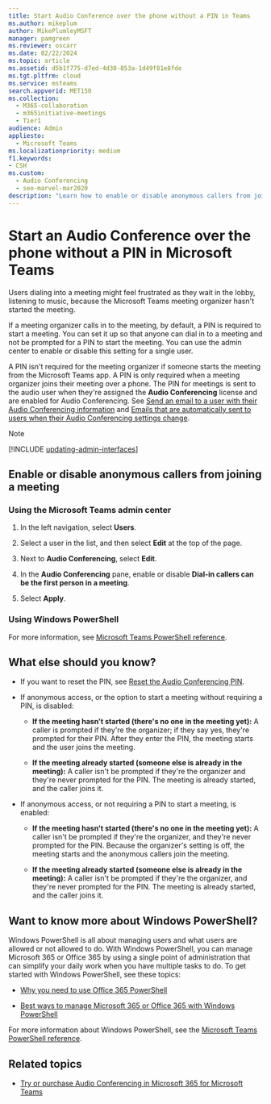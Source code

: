 ```yaml
---
title: Start Audio Conference over the phone without a PIN in Teams
ms.author: mikeplum
author: MikePlumleyMSFT
manager: pamgreen
ms.reviewer: oscarr
ms.date: 02/22/2024
ms.topic: article
ms.assetid: d5b1f775-d7ed-4d30-853a-1d49f81e8fde
ms.tgt.pltfrm: cloud
ms.service: msteams
search.appverid: MET150
ms.collection: 
  - M365-collaboration
  - m365initiative-meetings
  - Tier1
audience: Admin
appliesto: 
  - Microsoft Teams
ms.localizationpriority: medium
f1.keywords:
- CSH
ms.custom: 
  - Audio Conferencing
  - seo-marvel-mar2020
description: "Learn how to enable or disable anonymous callers from joining a meeting from the Teams admin center. "
---
```


# Start an Audio Conference over the phone without a PIN in Microsoft Teams

Users dialing into a meeting might feel frustrated as they wait in the lobby, listening to music, because the Microsoft Teams meeting organizer hasn't started the meeting.
  
If a meeting organizer calls in to the meeting, by default, a PIN is required to start a meeting. You can set it up so that anyone can dial in to a meeting and not be prompted for a PIN to start the meeting. You can use the admin center to enable or disable this setting for a single user.
  
A PIN isn't required for the meeting organizer if someone starts the meeting from the Microsoft Teams app. A PIN is only required when a meeting organizer joins their meeting over a phone. The PIN for meetings is sent to the audio user when they're assigned the **Audio Conferencing** license and are enabled for Audio Conferencing. See [Send an email to a user with their Audio Conferencing information](send-an-email-to-a-user-with-their-dial-in-information-in-teams.md) and [Emails that are automatically sent to users when their Audio Conferencing settings change](emails-sent-to-users-when-their-settings-change-in-teams.md).

> [!NOTE]
> [!INCLUDE [updating-admin-interfaces](includes/updating-admin-interfaces.md)]
  
## Enable or disable anonymous callers from joining a meeting

### Using the Microsoft Teams admin center

1. In the left navigation, select **Users**.

2. Select a user in the list, and then select **Edit** at the top of the page.

3. Next to **Audio Conferencing**, select **Edit**.

4. In the **Audio Conferencing** pane, enable or disable **Dial-in callers can be the first person in a meeting**.

5. Select **Apply**.

### Using Windows PowerShell

For more information, see [Microsoft Teams PowerShell reference](/powershell/module/teams).

## What else should you know?

- If you want to reset the PIN, see [Reset the Audio Conferencing PIN](reset-the-audio-conferencing-pin-in-teams.md).

- If anonymous access, or the option to start a meeting without requiring a PIN, is disabled:

  - **If the meeting hasn't started (there's no one in the meeting yet):** A caller is prompted if they're the organizer; if they say yes, they're prompted for their PIN. After they enter the PIN, the meeting starts and the user joins the meeting.

  - **If the meeting already started (someone else is already in the meeting):** A caller isn't be prompted if they're the organizer and they're never prompted for the PIN. The meeting is already started, and the caller joins it.

- If anonymous access, or not requiring a PIN to start a meeting, is enabled:

  - **If the meeting hasn't started (there's no one in the meeting yet):** A caller isn't be prompted if they're the organizer, and they're never prompted for the PIN. Because the organizer's setting is off, the meeting starts and the anonymous callers join the meeting.

  - **If the meeting already started (someone else is already in the meeting):** A caller isn't be prompted if they're the organizer, and they're never prompted for the PIN. The meeting is already started, and the caller joins it.

## Want to know more about Windows PowerShell?

Windows PowerShell is all about managing users and what users are allowed or not allowed to do. With Windows PowerShell, you can manage Microsoft 365 or Office 365 by using a single point of administration that can simplify your daily work when you have multiple tasks to do. To get started with Windows PowerShell, see these topics:

- [Why you need to use Office 365 PowerShell](/microsoft-365/enterprise/why-you-need-to-use-microsoft-365-powershell)

- [Best ways to manage Microsoft 365 or Office 365 with Windows PowerShell](/previous-versions//dn568025(v=technet.10))

For more information about Windows PowerShell, see the [Microsoft Teams PowerShell reference](/powershell/module/teams).
  
## Related topics

- [Try or purchase Audio Conferencing in Microsoft 365 for Microsoft Teams](try-or-purchase-audio-conferencing-in-office-365-for-teams.md)
